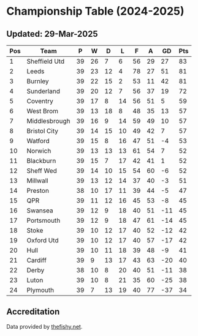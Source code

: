 # Championship Table (2024-2025)
## Updated: 29-Mar-2025

| Pos | Team | P | W | D | L | F | A | GD | Pts |
| --- | --- | --- | --- | --- | --- | --- | --- | --- | --- |
| 1 | Sheffield Utd | 39 | 26 | 7 | 6 | 56 | 29 | 27 | 83 |
| 2 | Leeds | 39 | 23 | 12 | 4 | 78 | 27 | 51 | 81 |
| 3 | Burnley | 39 | 22 | 15 | 2 | 53 | 11 | 42 | 81 |
| 4 | Sunderland | 39 | 20 | 12 | 7 | 56 | 37 | 19 | 72 |
| 5 | Coventry | 39 | 17 | 8 | 14 | 56 | 51 | 5 | 59 |
| 6 | West Brom | 39 | 13 | 18 | 8 | 48 | 35 | 13 | 57 |
| 7 | Middlesbrough | 39 | 16 | 9 | 14 | 59 | 49 | 10 | 57 |
| 8 | Bristol City | 39 | 14 | 15 | 10 | 49 | 42 | 7 | 57 |
| 9 | Watford | 39 | 15 | 8 | 16 | 47 | 51 | -4 | 53 |
| 10 | Norwich | 39 | 13 | 13 | 13 | 61 | 54 | 7 | 52 |
| 11 | Blackburn | 39 | 15 | 7 | 17 | 42 | 41 | 1 | 52 |
| 12 | Sheff Wed | 39 | 14 | 10 | 15 | 54 | 60 | -6 | 52 |
| 13 | Millwall | 39 | 13 | 12 | 14 | 37 | 40 | -3 | 51 |
| 14 | Preston | 38 | 10 | 17 | 11 | 39 | 44 | -5 | 47 |
| 15 | QPR | 39 | 11 | 12 | 16 | 45 | 53 | -8 | 45 |
| 16 | Swansea | 39 | 12 | 9 | 18 | 40 | 51 | -11 | 45 |
| 17 | Portsmouth | 39 | 12 | 9 | 18 | 47 | 61 | -14 | 45 |
| 18 | Stoke | 39 | 10 | 12 | 17 | 40 | 52 | -12 | 42 |
| 19 | Oxford Utd | 39 | 10 | 12 | 17 | 40 | 57 | -17 | 42 |
| 20 | Hull | 39 | 10 | 11 | 18 | 39 | 48 | -9 | 41 |
| 21 | Cardiff | 39 | 9 | 13 | 17 | 43 | 63 | -20 | 40 |
| 22 | Derby | 38 | 10 | 8 | 20 | 40 | 51 | -11 | 38 |
| 23 | Luton | 39 | 10 | 8 | 21 | 35 | 60 | -25 | 38 |
| 24 | Plymouth | 39 | 7 | 13 | 19 | 40 | 77 | -37 | 34 |

## Accreditation 

Data provided by [thefishy.net](https://www.thefishy.net/).